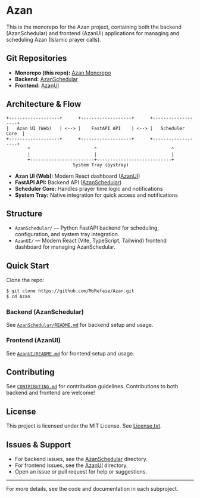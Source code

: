 # Azan

This is the monorepo for the Azan project, containing both the backend (AzanSchedular) and frontend (AzanUI) applications for managing and scheduling Azan (Islamic prayer calls).

## Git Repositories

- **Monorepo (this repo):** [Azan Monorepo](https://github.com/MoRefaie/Azan)
- **Backend:** [AzanSchedular](https://github.com/MoRefaie/AzanSchedular)
- **Frontend:** [AzanUI](https://github.com/MoRefaie/AzanUI)

## Architecture & Flow

```
+-------------------+      +-------------------+      +-------------------+
|   Azan UI (Web)   | <--> |    FastAPI API    | <--> |   Scheduler Core  |
+-------------------+      +-------------------+      +-------------------+
        ^                        ^                            ^
        |                        |                            |
        +------------------------+----------------------------+
                         System Tray (pystray)
```

- **Azan UI (Web):** Modern React dashboard ([AzanUI](https://github.com/MoRefaie/AzanUI))
- **FastAPI API:** Backend API ([AzanSchedular](https://github.com/MoRefaie/AzanSchedular))
- **Scheduler Core:** Handles prayer time logic and notifications
- **System Tray:** Native integration for quick access and notifications

## Structure

- `AzanSchedular/` — Python FastAPI backend for scheduling, configuration, and system tray integration.
- `AzanUI/` — Modern React (Vite, TypeScript, Tailwind) frontend dashboard for managing AzanSchedular.

## Quick Start

Clone the repo:
```bash
$ git clone https://github.com/MoRefaie/Azan.git
$ cd Azan
```

### Backend (AzanSchedular)
See [`AzanSchedular/README.md`](AzanSchedular/README.md) for backend setup and usage.

### Frontend (AzanUI)
See [`AzanUI/README.md`](AzanUI/README.md) for frontend setup and usage.

## Contributing

See [`CONTRIBUTING.md`](CONTRIBUTING.md) for contribution guidelines. Contributions to both backend and frontend are welcome!

## License

This project is licensed under the MIT License. See [License.txt](License.txt).

## Issues & Support

- For backend issues, see the [AzanSchedular](AzanSchedular/) directory.
- For frontend issues, see the [AzanUI](AzanUI/) directory.
- Open an issue or pull request for help or suggestions.

---

For more details, see the code and documentation in each subproject.
